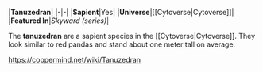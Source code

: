 |**Tanuzedran**|
|-|-|
|**Sapient**|Yes|
|**Universe**|[[Cytoverse\|Cytoverse]]|
|**Featured In**|*Skyward (series)*|

The **tanuzedran** are a sapient species in the [[Cytoverse\|Cytoverse]]. They look similar to red pandas and stand about one meter tall on average.



https://coppermind.net/wiki/Tanuzedran